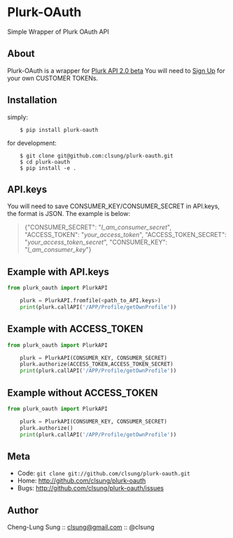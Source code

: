 Plurk-OAuth
======

Simple Wrapper of Plurk OAuth API

About
----
Plurk-OAuth is a wrapper for [Plurk API 2.0 beta](http://www.plurk.com/API/2)
You will need to [Sign Up](http://www.plurk.com/PlurkApp/register) for your own CUSTOMER TOKENs.

Installation
----
simply:
```
    $ pip install plurk-oauth
```

for development:
```
    $ git clone git@github.com:clsung/plurk-oauth.git
    $ cd plurk-oauth
    $ pip install -e .
```

API.keys
----
You will need to save CONSUMER_KEY/CONSUMER_SECRET in API.keys, the
format is JSON. The example is below:

> {"CONSUMER_SECRET": "<i>I_am_consumer_secret</i>", "ACCESS_TOKEN": "<i>your_access_token</i>", "ACCESS_TOKEN_SECRET": "<i>your_access_token_secret</i>", "CONSUMER_KEY": "<i>I_am_consumer_key</i>"}

Example with API.keys
----
``` python
from plurk_oauth import PlurkAPI

    plurk = PlurkAPI.fromfile(<path_to_API.keys>)
    print(plurk.callAPI('/APP/Profile/getOwnProfile'))
```

Example with ACCESS_TOKEN
----
``` python
from plurk_oauth import PlurkAPI

    plurk = PlurkAPI(CONSUMER_KEY, CONSUMER_SECRET)
    plurk.authorize(ACCESS_TOKEN,ACCESS_TOKEN_SECRET)
    print(plurk.callAPI('/APP/Profile/getOwnProfile'))
```


Example without ACCESS_TOKEN
----
``` python
from plurk_oauth import PlurkAPI

    plurk = PlurkAPI(CONSUMER_KEY, CONSUMER_SECRET)
    plurk.authorize()
    print(plurk.callAPI('/APP/Profile/getOwnProfile'))
```


Meta
----

* Code: `git clone git://github.com/clsung/plurk-oauth.git`
* Home: <http://github.com/clsung/plurk-oauth>
* Bugs: <http://github.com/clsung/plurk-oauth/issues>

Author
------

Cheng-Lung Sung :: clsung@gmail.com :: @clsung
